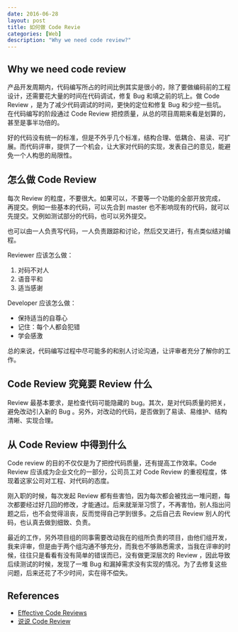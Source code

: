 ```yaml
---
date: 2016-06-28
layout: post
title: 如何做 Code Revie
categories: [Web]
description: "Why we need code review?"
---
```


## Why we need code review

产品开发周期内，代码编写所占的时间比例其实是很小的，除了要做编码前的工程设计，还需要花大量的时间在代码调试，修复 Bug 和填之前的坑上。做 Code Review ，是为了减少代码调试的时间，更快的定位和修复 Bug 和少挖一些坑。在代码编写的阶段通过 Code Review 把控质量，从总的项目周期来看是划算的，甚至是事半功倍的。

好的代码没有统一的标准，但是不外乎几个标准，结构合理、低耦合、易读、可扩展。而代码评审，提供了一个机会，让大家对代码的实现，发表自己的意见，能避免一个人构思的局限性。

## 怎么做 Code Review

每次 Review 的粒度，不要很大。如果可以，不要等一个功能的全部开放完成，
再提交。例如一些基本的代码，可以先合到 master 也不影响现有的代码，就可以先提交。又例如测试部分的代码，也可以另外提交。

也可以由一人负责写代码，一人负责跟踪和讨论，然后交叉进行，有点类似结对编程。

Reviewer 应该怎么做：
1. 对码不对人
2. 语音平和
3. 适当感谢

Developer 应该怎么做：
* 保持适当的自尊心 
* 记住：每个人都会犯错
* 学会感激

总的来说，代码编写过程中尽可能多的和别人讨论沟通，让评审者充分了解你的工作。

## Code Review 究竟要 Review 什么

Review 最基本要求，是检查代码可能隐藏的 bug。其次，是对代码质量的把关，避免改动引入新的 Bug 。另外，对改动的代码，是否做到了易读、易维护、结构清晰、实现合理。

## 从 Code Review 中得到什么

Code review 的目的不仅仅是为了把控代码质量，还有提高工作效率。Code Review 应该成为企业文化的一部分，公司员工对 Code Review 的重视程度，体现着这家公司对工程、对代码的态度。

刚入职的时候，每次发起 Review 都有些害怕，因为每次都会被找出一堆问题，每次都要经过好几回的修改，才能通过。后来就渐渐习惯了，不再害怕，别人指出问题之后，也不会觉得沮丧，反而觉得自己学到很多。之后自己去 Review 别人的代码，也认真去做到细致、负责。

最近的工作，另外项目组的同事需要改动我在的组所负责的项目，由他们组开发，我来评审，但是由于两个组沟通不够充分，而我也不够熟悉需求，当我在评审的时候，往往只是看看有没有简单的错误而已，没有做更深层次的 Review ，因此导致后续测试的时候，发现了一堆 Bug 和漏掉需求没有实现的情况。为了去修复这些问题，后来还花了不少时间，实在得不偿失。

## References
* [Effective Code Reviews](http://codeahoy.com/2016/04/03/effective-code-reviews/)
* [说说 Code Review](http://gold.xitu.io/entry/56d501cdc507b6005568b942)
